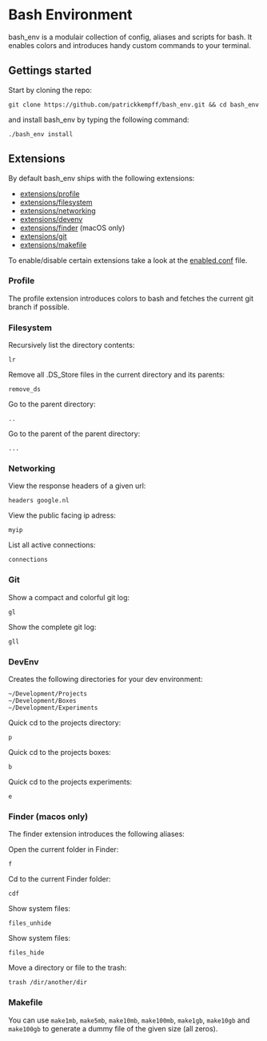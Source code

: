 # Bash Environment

bash_env is a modulair collection of config, aliases and scripts for bash.
It enables colors and introduces handy custom commands to your terminal.

## Gettings started

Start by cloning the repo:

	git clone https://github.com/patrickkempff/bash_env.git && cd bash_env

and install bash_env by typing the following command:

	./bash_env install

## Extensions

By default bash_env ships with the following extensions:

- [extensions/profile](#profile)
- [extensions/filesystem](#filesystem)
- [extensions/networking](#networking)
- [extensions/devenv](#devenv)
- [extensions/finder](#finder-macos-only) (macOS only)
- [extensions/git](#git)
- [extensions/makefile](#makefile)

To enable/disable certain extensions take a look at the [enabled.conf](enabled.conf) file.

### Profile

The profile extension introduces colors to bash and fetches the current git branch if possible.

### Filesystem

Recursively list the directory contents:

	lr

Remove all .DS_Store files in the current directory and its parents:

	remove_ds

Go to the parent directory:

	..

Go to the parent of the parent directory:

	...
	
### Networking

View the response headers of a given url:  

	headers google.nl


View the public facing ip adress:  

	myip

List all active connections:  

	connections


### Git

Show a compact and colorful git log:

	gl

Show the complete git log:

	gll

### DevEnv

Creates the following directories for your dev environment:

```
~/Development/Projects
~/Development/Boxes
~/Development/Experiments
```
Quick cd to the projects directory:

	p
	
Quick cd to the projects boxes:

	b
	
Quick cd to the projects experiments:

	e		

### Finder (macos only)

The finder extension introduces the following aliases:

Open the current folder in Finder:  

	f

Cd to the current Finder folder:  
	
	cdf

Show system files:  
	
	files_unhide
	
Show system files:  
	
	files_hide
	
Move a directory or file to the trash:  
	
	trash /dir/another/dir
	
### Makefile

You can use `make1mb`, `make5mb`, `make10mb`, `make100mb`, `make1gb`, `make10gb` and `make100gb` to generate a dummy file of the given size (all zeros).
